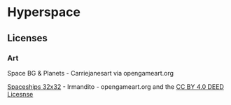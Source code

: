 # Hyperspace

## Licenses

### Art

Space BG & Planets - Carriejanesart via opengameart.org

[Spaceships 32x32](https://opengameart.org/content/spaceships-32x32) - Irmandito - opengameart.org and the [CC BY 4.0 DEED Licesnse](https://creativecommons.org/licenses/by/4.0/)
